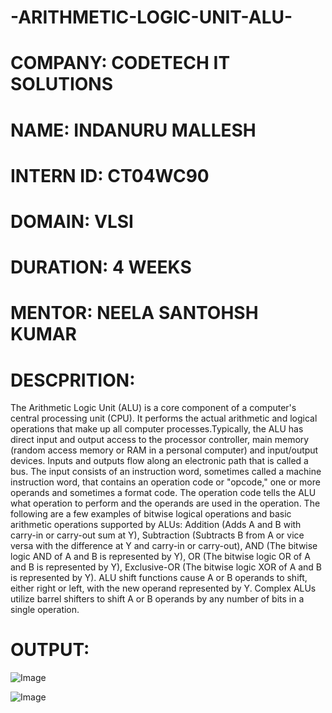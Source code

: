 # -ARITHMETIC-LOGIC-UNIT-ALU-
# COMPANY: CODETECH IT SOLUTIONS
# NAME: INDANURU MALLESH
# INTERN ID: CT04WC90
# DOMAIN: VLSI 
# DURATION: 4 WEEKS
# MENTOR: NEELA SANTOHSH KUMAR 
# DESCPRITION:
The Arithmetic Logic Unit (ALU) is a core component of a computer's central processing unit (CPU). It performs the actual arithmetic and logical operations that make up all computer processes.Typically, the ALU has direct input and output access to the processor controller, main memory (random access memory or RAM in a personal computer) and input/output devices. Inputs and outputs flow along an electronic path that is called a bus. The input consists of an instruction word, sometimes called a machine instruction word, that contains an operation code or "opcode," one or more operands and sometimes a format code. The operation code tells the ALU what operation to perform and the operands are used in the operation. The following are a few examples of bitwise logical operations and basic arithmetic operations supported by ALUs: Addition (Adds A and B with carry-in or carry-out sum at Y), Subtraction (Subtracts B from A or vice versa with the difference at Y and carry-in or carry-out), AND (The bitwise logic AND of A and B is represented by Y), OR (The bitwise logic OR of A and B is represented by Y), Exclusive-OR (The bitwise logic XOR of A and B is represented by Y). ALU shift functions cause A or B operands to shift, either right or left, with the new operand represented by Y. Complex ALUs utilize barrel shifters to shift A or B operands by any number of bits in a single operation.
# OUTPUT:
![Image](https://github.com/user-attachments/assets/556a47ae-4382-4472-99d1-9acca9f8a1fe)

![Image](https://github.com/user-attachments/assets/34aa8f72-3e34-4121-99e7-c340c92a47b4)
